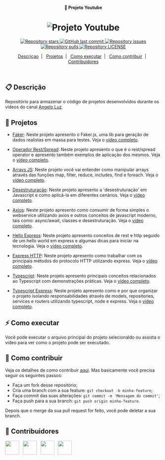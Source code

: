<h4 align="center">
  🚀 Projeto Youtube
</h4>
<h1 align="center">
  <img alt="Projeto Youtube" src="https://yt3.ggpht.com/HdaCcqwPt7hWyAwVwbPNPLEXtCT5Y9r3D4DEjDOvelWcBhXXj7wFSBn3YdOZcWi7CxSgjjkHVw=w2560-fcrop64=1,00005a57ffffa5a8-k-c0xffffffff-no-nd-rj" />
</h1>

<p align="center">
  <a href="https://github.com/angelogluz/Youtube-codes/stargazers">
    <img alt="Repository stars" src="https://img.shields.io/github/stars/angelogluz/Youtube-codes">
  </a>

  <a href="https://github.com/angelogluz/Youtube-codes/commits/master">
    <img alt="GitHub last commit" src="https://img.shields.io/github/last-commit/angelogluz/Youtube-codes.svg">
  </a>

  <a href="https://github.com/angelogluz/Youtube-codes/issues">
    <img alt="Repository issues" src="https://img.shields.io/github/issues/angelogluz/Youtube-codes.svg">
  </a>
  
  <a href="https://github.com/angelogluz/Youtube-codes/pulls">
    <img alt="Repository pulls" src="https://img.shields.io/github/issues-pr/angelogluz/Youtube-codes.svg">
  </a>
  
  <a href="https://github.com/angelogluz/Youtube-codes/blob/master/LICENSE">
    <img alt="Repository LICENSE" src="https://img.shields.io/github/license/angelogluz/Youtube-codes">
  </a>
</p>

<p align="center">
  <a href="#-descrição">Descriçao</a>&nbsp;&nbsp;|&nbsp;&nbsp;
  <a href="#-projetos">Projetos</a>&nbsp;&nbsp;|&nbsp;&nbsp;
  <a href="#-como-executar">Como executar</a>&nbsp;&nbsp;|&nbsp;&nbsp;
  <a href="#-como-contribuir">Como contribuir</a>&nbsp;&nbsp;|&nbsp;&nbsp;
  <a href="#-contribuidores">Contribuidores</a>
</p>

<br/>

## 📋 Descrição

Repositório para armazenar o código de projetos desenvolvidos durante os vídeos do canal [Angelo Luz](https://www.youtube.com/channel/UC9m0OXvsvfyD-msE_FroyJA).

## 🚀 Projetos

- [Faker](https://github.com/angelogluz/Youtube-codes/tree/master/01-faker-utube): Neste projeto apresento o Faker.js, uma lib para geração de dados realistas em massa para testes. Veja o [vídeo completo](https://www.youtube.com/watch?v=hmDcbsrmzF4).

- [Operador Rest/Spread](https://github.com/angelogluz/Youtube-codes/tree/master/02-operador-rest-spread-utube): Neste projeto apresento o que é o rest/spread operator e apresento também exemplos de aplicação dos mesmos. Veja o [vídeo completo](https://www.youtube.com/watch?v=MxS8Aq6WIeI).

- [Arrays JS](https://github.com/angelogluz/Youtube-codes/tree/master/03-arraysJS-utube): Neste projeto você vai entender como manipular arrays através das funções map, filter, reduce, includes, find e foreach. Veja o [vídeo completo](https://www.youtube.com/watch?v=MXmChiKN4Q4).

- [Desestruturação](https://github.com/angelogluz/Youtube-codes/tree/master/04-desestruturacao-utube): Neste projeto apresento a 'desestruturação' em Javascript e como aplicá-la em diferentes cenários. Veja o [vídeo completo](https://www.youtube.com/watch?v=MXmChiKN4Q4).

- [Axios](https://github.com/angelogluz/Youtube-codes/tree/master/05-axios-utube): Neste projeto apresento como consumir de forma simples o webservice utilizando axios e outros conceitos de javascript moderno, tais como: async/await, classes e desestruturação. Veja o [vídeo completo](https://www.youtube.com/watch?v=_btX8BipL1U).

- [Hello Express](https://github.com/angelogluz/Youtube-codes/tree/master/06-hello-express-utube): Neste projeto apresento conceitos de rest e http seguido de um hello world em express e algumas dicas para iniciar na tecnologia. Veja o [vídeo completo](https://www.youtube.com/watch?v=5ZUQiOJ1yY0).

- [Express HTTP](https://github.com/angelogluz/Youtube-codes/tree/master/07-express-http-utube): Neste projeto apresento como trabalhar com os principais métodos do protocolo HTTP utilizando express. Veja o [vídeo completo](https://www.youtube.com/watch?v=bssLyDTgCAE).

- [Typescript](https://github.com/angelogluz/Youtube-codes/tree/master/08-typescript-utube): Neste projeto apresento principais conceitos relacionados ao Typescript com demonstrações práticas. Veja o [vídeo completo](https://www.youtube.com/watch?v=MxVNWwhE_Cs).

- [Typescript Express](https://github.com/angelogluz/Youtube-codes/tree/master/09-typescript-express-utube): Neste projeto apresento como e por que organizar o projeto isolando responsabilidades através de models, repositories, services e routers utilizando typescript, node e express. Veja o [vídeo completo](https://www.youtube.com/watch?v=0bST47iSmrg).

## ⚡ Como executar

Você pode executar o arquivo principal do projeto selecionaldo ou assista o vídeo para ver como o projeto pode ser executado.

## 🤔 Como contribuir

Veja os detalhes de como contribuir [aqui](https://github.com/angelogluz/Youtube-codes/blob/master/CONTRIBUTING.md). Mas basicamente você precisa seguir os seguintes passos:

- Faça um fork desse repositório;
- Cria uma branch com a sua feature: `git checkout -b minha-feature`;
- Faça commit das suas alterações: `git commit -m 'Mensagem do commit'`;
- Faça push para a sua branch: `git push origin minha-feature`.

Depois que o merge da sua pull request for feito, você pode deletar a sua branch.

## 🤝 Contribuidores

<a href="https://github.com/angelogluz"><img src="https://github.com/angelogluz.png" width="45" height="45"></a> &nbsp;
<a href="https://github.com/goncadanilo"><img src="https://github.com/goncadanilo.png" width="45" height="45"></a> &nbsp;
<a href="https://github.com/brunazeved"><img src="https://github.com/brunazeved.png" width="45" height="45"></a> &nbsp;
<a href="https://github.com/JordanaRTexeira"><img src="https://github.com/JordanaRTexeira.png" width="45" height="45"></a> &nbsp;
